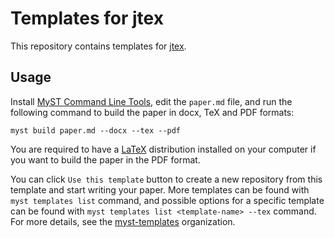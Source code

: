 # Templates for jtex

This repository contains templates for [jtex](https://myst-tools.org/docs/jtex).

## Usage

Install [MyST Command Line Tools](https://myst-tools.org/docs/mystjs/quickstart), edit the `paper.md` file, and 
run the following command to build the paper in docx, TeX and PDF formats:
```shell
myst build paper.md --docx --tex --pdf
```
You are required to have a [LaTeX](https://www.latex-project.org/get/) distribution installed on your computer if you 
want to build the paper in the PDF format.

You can click `Use this template` button to create a new repository from this template and start writing your paper.
More templates can be found with `myst templates list` command, and possible options for a specific template can be found
with `myst templates list <template-name> --tex` command. For more details, see the 
[myst-templates](https://github.com/myst-templates) organization.
